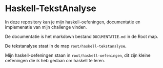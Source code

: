 # Haskell-TekstAnalyse

In deze repository kan je mijn haskell-oefeningen, documentatie en implemenatie van mijn challenge vinden.

De documentatie is het markdown bestand `DOCUMENTATIE.md` in de Root map.

De tekstanalyse staat in de map `root/haskell-tekstanalyse`.

Mijn haskell-oefeningen staan in `root/haskell-oefeningen`, dit zijn kleine oefeningen die ik heb gedaan om haskell te leren.

